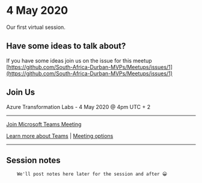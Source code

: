 # 4 May 2020

Our first virtual session.

## Have some ideas to talk about?

If you have some ideas join us on the issue for this meetup [https://github.com/South-Africa-Durban-MVPs/Meetups/issues/1](https://github.com/South-Africa-Durban-MVPs/Meetups/issues/1)

## Join Us

Azure Transformation Labs - 4 May 2020 @ 4pm UTC + 2

________________________________________________________________________________


[Join Microsoft Teams Meeting](https://teams.microsoft.com/l/meetup-join/19%3ameeting_NzkxMGI3NjYtNWQ4My00NDEyLWEwMjEtODdmZTFmZjRlNDE2%40thread.v2/0?context=%7b%22Tid%22%3a%2208077ef2-4082-47cc-b09d-1937fcf77d98%22%2c%22Oid%22%3a%228126cb86-2914-404c-9e21-e33c330e2097%22%7d)

[Learn more about Teams](https://aka.ms/JoinTeamsMeeting) | [Meeting options](https://teams.microsoft.com/meetingOptions/?organizerId=8126cb86-2914-404c-9e21-e33c330e2097&tenantId=08077ef2-4082-47cc-b09d-1937fcf77d98&threadId=19_meeting_NzkxMGI3NjYtNWQ4My00NDEyLWEwMjEtODdmZTFmZjRlNDE2@thread.v2&messageId=0&language=en-US)

________________________________________________________________________________

## Session notes

        We'll post notes here later for the session and after 😀
